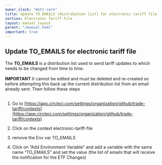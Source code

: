 ```yaml
---
owner_slack: "#ott-core"
title: Update TO_EMAILS (distribution list) for electronic tariff file
section: Electronic Tariff File
layout: manual_layout
parent: "/manual.html"
important: true
---
```


## Update TO_EMAILS for electronic tariff file

The **TO_EMAILS** is a distribution list used to send tariff updates to which needs to be changed from time to time.<br><br>**IMPORTANT** It cannot be edited and must be deleted and re-created so before attempting this back up the current distribution list from an email already sent. Then follow these steps<br><br>

1. Go to [https://app.circleci.com/settings/organization/github/trade-tariff/contexts](https://app.circleci.com/settings/organization/github/trade-tariff/contexts)

2. Click on the context electronic-tariff-file

3. remove the Env var TO_EMAILS

4. Click on “Add Environment Variable” and add a variable with the same name “TO_EMAILS” and set the value (the list of emails that will receive the notification for the ETF Changes)
